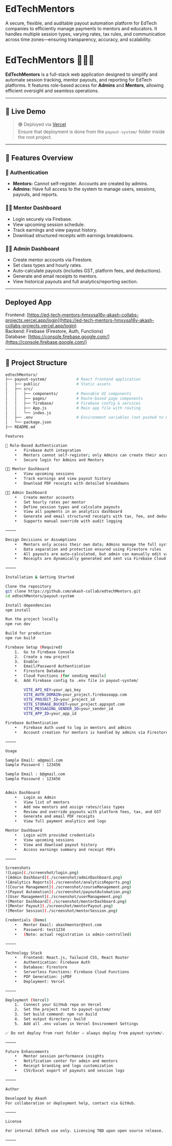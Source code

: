 # EdTechMentors
A secure, flexible, and auditable payout automation platform for EdTech companies to efficiently manage payments to mentors and educators. It handles multiple session types, varying rates, tax rules, and communication across time zones—ensuring transparency, accuracy, and scalability.


# EdTechMentors 🧑‍🏫💼

**EdTechMentors** is a full-stack web application designed to simplify and automate session tracking, mentor payouts, and reporting for EdTech platforms. It features role-based access for **Admins** and **Mentors**, allowing efficient oversight and seamless operations.

---

## 🚀 Live Demo

> 🟢 Deployed via [Vercel](https://vercel.com/)  
> Ensure that deployment is done from the `payout-system/` folder inside the root project.

---

## 🧭 Features Overview

### 🔐 Authentication
- **Mentors:** Cannot self-register. Accounts are created by admins.
- **Admins:** Have full access to the system to manage users, sessions, payouts, and reports.

### 👨‍🏫 Mentor Dashboard
- Login securely via Firebase.
- View upcoming session schedule.
- Track earnings and view payout history.
- Download structured receipts with earnings breakdowns.

### 👨‍💼 Admin Dashboard
- Create mentor accounts via Firestore.
- Set class types and hourly rates.
- Auto-calculate payouts (includes GST, platform fees, and deductions).
- Generate and email receipts to mentors.
- View historical payouts and full analytics/reporting section.

---

## Deployed App
Frontend: [https://ed-tech-mentors-hmxysa16v-akash-collabs-projects.vercel.app/login](https://ed-tech-mentors-hmxysa16v-akash-collabs-projects.vercel.app/login)  
Backend: Firebase (Firestore, Auth, Functions)  
Database: [https://console.firebase.google.com/](https://console.firebase.google.com/)

---

## 📂 Project Structure

```bash
edtechMentors/
├── payout-system/             # React frontend application
│   ├── public/                # Static assets
│   ├── src/
│   │   ├── components/        # Reusable UI components
│   │   ├── pages/             # Route-based page components
│   │   ├── firebase/          # Firebase config & services
│   │   ├── App.js             # Main app file with routing
│   │   └── index.js
│   ├── .env                   # Environment variables (not pushed to GitHub)
│   └── package.json
├── README.md

Features

🔐 Role-Based Authentication
	•	Firebase Auth integration
	•	Mentors cannot self-register; only Admins can create their accounts
	•	Secure login for Admins and Mentors

🧑‍🏫 Mentor Dashboard
	•	View upcoming sessions
	•	Track earnings and view payout history
	•	Download PDF receipts with detailed breakdowns

🧑‍💼 Admin Dashboard
	•	Create mentor accounts
	•	Set hourly rates per mentor
	•	Define session types and calculate payouts
	•	View all payments in an analytics dashboard
	•	Generate and email structured receipts with tax, fee, and deduction info
	•	Supports manual override with audit logging

⸻

Design Decisions or Assumptions
	•	Mentors only access their own data; Admins manage the full system
	•	Data separation and protection ensured using Firestore rules
	•	All payouts are auto-calculated, but admin can manually edit values with reason logging
	•	Receipts are dynamically generated and sent via Firebase Cloud Functions

⸻

Installation & Getting Started

Clone the repository
git clone https://github.com/akash-collab/edtechMentors.git
cd edtechMentors/payout-system

Install dependencies
npm install

Run the project locally
npm run dev

Build for production
npm run build

Firebase Setup (Required)
	1.	Go to Firebase Console
	2.	Create a new project
	3.	Enable:
	•	Email/Password Authentication
	•	Firestore Database
	•	Cloud Functions (for sending emails)
	4.	Add Firebase config to .env file in payout-system/

        VITE_API_KEY=your_api_key
        VITE_AUTH_DOMAIN=your_project.firebaseapp.com
        VITE_PROJECT_ID=your_project_id
        VITE_STORAGE_BUCKET=your_project.appspot.com
        VITE_MESSAGING_SENDER_ID=your_sender_id
        VITE_APP_ID=your_app_id     

Firebase Authentication
	•	Firebase Auth used to log in mentors and admins
	•	Account creation for mentors is handled by admins via Firestore

⸻

Usage

Sample Email: a@gmail.com
Sample Password : 123456

Sample Email : b@gmail.com
Sample Passowrd : 123456


Admin Dashboard
	•	Login as Admin
	•	View list of mentors
	•	Add new mentors and assign rates/class types
	•	Review and override payouts with platform fees, tax, and GST
	•	Generate and email PDF receipts
	•	View full payment analytics and logs

Mentor Dashboard
	•	Login with provided credentials
	•	View upcoming sessions
	•	View and download payout history
	•	Access earnings summary and receipt PDFs

⸻

Screenshots
![Login](./screenshot/login.png)
![Admin Dashboard](./screenshot/adminDashboard.png)
![Analytics Reports](./screenshot/analyticsReports.png)
![Course Management](./screenshot/courseManagement.png)
![Payout Automation](./screenshot/payoutAutomation.png)
![User Management](./screenshot/userManagement.png)
![Mentor Dashboard](./screenshot/mentorDashboard.png)
![Mentor Payout](./screenshot/mentorPayout.png)
![Mentor Session](./screenshot/mentorSession.png)

Credentials (Demo)
	•	Mentor Email: akashmentor@test.com
	•	Password: test1234
	•	(Note: actual registration is admin-controlled)

⸻

Technology Stack
	•	Frontend: React.js, Tailwind CSS, React Router
	•	Authentication: Firebase Auth
	•	Database: Firestore
	•	Serverless Functions: Firebase Cloud Functions
	•	PDF Generation: jsPDF
	•	Deployment: Vercel

⸻

Deployment (Vercel)
	1.	Connect your GitHub repo on Vercel
	2.	Set the project root to payout-system/
	3.	Set build command: npm run build
	4.	Set output directory: build
	5.	Add all .env values in Vercel Environment Settings

✅ Do not deploy from root folder — always deploy from payout-system/.

⸻

Future Enhancements
	•	Mentor session performance insights
	•	Notification center for admin and mentors
	•	Receipt branding and logo customization
	•	CSV/Excel export of payouts and session logs

⸻

Author

Developed by Akash
For collaboration or deployment help, contact via GitHub.

⸻

License

For internal EdTech use only. Licensing TBD upon open source release.

⸻
